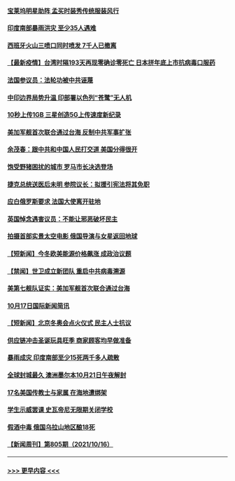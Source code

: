 #### [宝莱坞明星助阵 孟买时装秀传统服装风行](../pages/prog202/a103246279.md?t=10190451) 
#### [印度南部暴雨洪灾 至少35人遇难](../pages/prog202/a103246259.md?t=10190451) 
#### [西班牙火山三喷口同时喷发 7千人已撤离](../pages/prog202/a103246250.md?t=10190451) 
#### [【最新疫情】台湾时隔193天再现零确诊零死亡 日本拼年底上市抗病毒口服药](../pages/prog202/a103246112.md?t=10190451) 
#### [法国参议员：法轮功被中共诬蔑](../pages/prog202/a103246004.md?t=10190451) 
#### [中印边界局势升温 印部署以色列“苍鹭”无人机](../pages/prog202/a103245905.md?t=10190451) 
#### [10秒上传1GB 三星创造5G上传速度新纪录](../pages/prog202/a103245894.md?t=10190451) 
#### [美加军舰首次联合通过台海 反制中共军事扩张](../pages/prog202/a103245819.md?t=10190451) 
#### [余茂春：跟中共和中国人民打交道 美国分得很开](../pages/prog202/a103245722.md?t=10190451) 
#### [饱受野猪困扰的城市 罗马市长决选登场](../pages/prog202/a103245686.md?t=10190451) 
#### [捷克总统送医后未明 参院议长：拟援引宪法将其免职](../pages/prog202/a103245672.md?t=10190451) 
#### [应白俄罗斯要求 法国大使离开驻地](../pages/prog202/a103245652.md?t=10190451) 
#### [英国悼念遇害议员：不能让邪恶破坏民主](../pages/prog202/a103245533.md?t=10190451) 
#### [拍摄首部实景太空电影 俄国导演与女星返回地球](../pages/prog202/a103245521.md?t=10190451) 
#### [【短新闻】今冬欧美能源价格飙涨 成政治议题](../pages/prog202/a103245345.md?t=10190451) 
#### [【禁闻】世卫成立新团队 重启中共病毒溯源](../pages/prog202/a103245328.md?t=10190451) 
#### [美第七舰队证实：美加军舰首次联合通过台海](../pages/prog202/a103245353.md?t=10190451) 
#### [10月17日国际新闻简讯](../pages/prog202/a103245370.md?t=10190451) 
#### [【短新闻】北京冬奥会点火仪式 民主人士抗议](../pages/prog202/a103245347.md?t=10190451) 
#### [供应链冲击圣诞玩具旺季 商家顾客均早做准备](../pages/prog202/a103245336.md?t=10190451) 
#### [暴雨成灾 印度南部至少15死两千多人疏散](../pages/prog202/a103245308.md?t=10190451) 
#### [全球封城最久 澳洲墨尔本10月21日午夜解封](../pages/prog202/a103245290.md?t=10190451) 
#### [17名美国传教士与家属 在海地遭绑架](../pages/prog202/a103245243.md?t=10190451) 
#### [学生示威罢课 史瓦帝尼无限期关闭学校](../pages/prog202/a103245238.md?t=10190451) 
#### [假酒中毒 俄国乌拉山地区酿18死](../pages/prog202/a103245175.md?t=10190451) 
#### [【新闻周刊】第805期（2021/10/16）](../pages/prog202/a103245100.md?t=10190451) 

----
#### [ >>> 更早内容 <<< ](../indexes/prog202-earlier.md)
